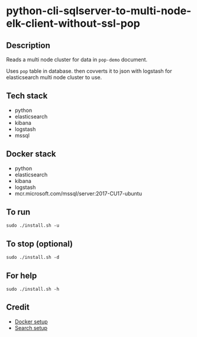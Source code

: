 # python-cli-sqlserver-to-multi-node-elk-client-without-ssl-pop

## Description
Reads a multi node cluster for data in `pop-demo` document.

Uses `pop` table in database. then covverts it to json with logstash for elasticsearch multi node cluster to use.

## Tech stack
- python
- elasticsearch
- kibana
- logstash
- mssql

## Docker stack
- python
- elasticsearch
- kibana
- logstash
- mcr.microsoft.com/mssql/server:2017-CU17-ubuntu

## To run
`sudo ./install.sh -u`

## To stop (optional)
`sudo ./install.sh -d`

## For help
`sudo ./install.sh -h`

## Credit
- [Docker setup](https://lynn-kwong.medium.com/all-you-need-to-know-about-using-elasticsearch-in-python-b9ed00e0fdf0)
- [Search setup](https://www.elastic.co/guide/en/elasticsearch/client/python-api/master/examples.html)